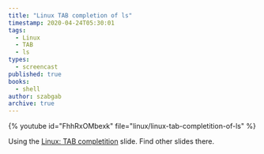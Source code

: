 ```yaml
---
title: "Linux TAB completion of ls"
timestamp: 2020-04-24T05:30:01
tags:
  - Linux
  - TAB
  - ls
types:
  - screencast
published: true
books:
  - shell
author: szabgab
archive: true
---
```



{% youtube id="FhhRxOMbexk" file="linux/linux-tab-completition-of-ls" %}

Using the [Linux: TAB completition](/slides/linux/tab-completition) slide. Find other
slides there.

